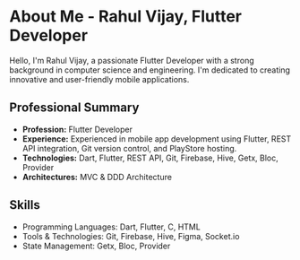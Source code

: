 
# About Me - Rahul Vijay, Flutter Developer

Hello, I'm Rahul Vijay, a passionate Flutter Developer with a strong background in computer science and engineering. I'm dedicated to creating innovative and user-friendly mobile applications.

## Professional Summary

- **Profession:** Flutter Developer
- **Experience:** Experienced in mobile app development using Flutter, REST API integration, Git version control, and PlayStore hosting.
- **Technologies:** Dart, Flutter, REST API, Git, Firebase, Hive, Getx, Bloc, Provider
- **Architectures:** MVC & DDD Architecture


## Skills

- Programming Languages: Dart, Flutter, C, HTML
- Tools & Technologies: Git, Firebase, Hive, Figma, Socket.io
- State Management: Getx, Bloc, Provider





<!--
**rahulvijay333/rahulvijay333** is a ✨ _special_ ✨ repository because its `README.md` (this file) appears on your GitHub profile.

Here are some ideas to get you started:

- 🔭 I’m currently working on ...
- 🌱 I’m currently learning ...
- 👯 I’m looking to collaborate on ...
- 🤔 I’m looking for help with ...
- 💬 Ask me about ...
- 📫 How to reach me: ...
- 😄 Pronouns: ...
- ⚡ Fun fact: ...
-->
